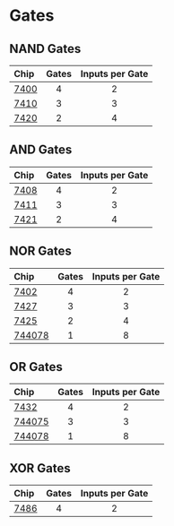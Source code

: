 # Gates

## NAND Gates

| Chip             | Gates | Inputs per Gate |
|:-----------------|:-----:|:---------------:|
| [7400](7400)     | 4     | 2               |
| [7410](7410)     | 3     | 3               |
| [7420](7420)     | 2     | 4               |

## AND Gates

| Chip             | Gates | Inputs per Gate |
|:-----------------|:-----:|:---------------:|
| [7408](7408)     | 4     | 2               |
| [7411](7411)     | 3     | 3               | 
| [7421](7421)     | 2     | 4               |

## NOR Gates

| Chip             | Gates | Inputs per Gate |
|:-----------------|:-----:|:---------------:|
| [7402](7402)     | 4     | 2               |
| [7427](7427)     | 3     | 3               | 
| [7425](7425)     | 2     | 4               | 
| [744078](744078) | 1     | 8               |

## OR Gates

| Chip             | Gates | Inputs per Gate |
|:-----------------|:-----:|:---------------:|
| [7432](7432)     | 4     | 2               |
| [744075](744075) | 3     | 3               |
| [744078](744078) | 1     | 8               | 

## XOR Gates

| Chip             | Gates | Inputs per Gate |
|:-----------------|:-----:|:---------------:|
| [7486](7486)     | 4     | 2               |

